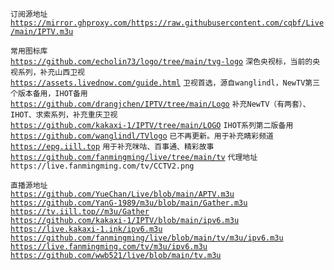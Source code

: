 `订阅源地址`  
[`https://mirror.ghproxy.com/https://raw.githubusercontent.com/cqbf/Live/main/IPTV.m3u`](https://mirror.ghproxy.com/https://raw.githubusercontent.com/cqbf/Live/main/IPTV.m3u)

`常用图标库`  
[`https://github.com/echolin73/logo/tree/main/tvg-logo`](https://github.com/echolin73/logo/tree/main/tvg-logo) `深色央视标，当前的央视系列，补充山西卫视`  
[`https://assets.livednow.com/guide.html`](https://assets.livednow.com/guide.html) `卫视首选，源自wanglindl，NewTV第三个版本备用，IHOT备用`  
[`https://github.com/drangjchen/IPTV/tree/main/Logo`](https://github.com/drangjchen/IPTV/tree/main/Logo) `补充NewTV（有两套）、IHOT、求索系列，补充重庆卫视`  
[`https://github.com/kakaxi-1/IPTV/tree/main/LOGO`](https://github.com/kakaxi-1/IPTV/tree/main/LOGO) `IHOT系列第二版备用`  
[`https://github.com/wanglindl/TVlogo`](https://github.com/wanglindl/TVlogo) `已不再更新。用于补充睛彩频道`  
[`https://epg.iill.top`](https://epg.iill.top) `用于补充咪咕、百事通、精彩故事`  
[`https://github.com/fanmingming/live/tree/main/tv`](https://github.com/fanmingming/live/tree/main/tv)   `代理地址 https://live.fanmingming.com/tv/CCTV2.png`  

`直播源地址`  
[`https://github.com/YueChan/Live/blob/main/APTV.m3u`](https://github.com/YueChan/Live/blob/main/APTV.m3u)  
[`https://github.com/YanG-1989/m3u/blob/main/Gather.m3u`](https://github.com/YanG-1989/m3u/blob/main/Gather.m3u) [`https://tv.iill.top//m3u/Gather`](https://tv.iill.top//m3u/Gather)  
[`https://github.com/kakaxi-1/IPTV/blob/main/ipv6.m3u`](https://github.com/kakaxi-1/IPTV/blob/main/ipv6.m3u)  [`https://live.kakaxi-1.ink/ipv6.m3u`](https://live.kakaxi-1.ink/ipv6.m3u)  
[`https://github.com/fanmingming/live/blob/main/tv/m3u/ipv6.m3u`](https://github.com/fanmingming/live/blob/main/tv/m3u/ipv6.m3u)  [`https://live.fanmingming.com/tv/m3u/ipv6.m3u` ](https://live.fanmingming.com/tv/m3u/ipv6.m3u)   
[`https://github.com/wwb521/live/blob/main/tv.m3u`](https://github.com/wwb521/live/blob/main/tv.m3u) 

